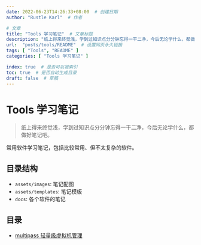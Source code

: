 ```yaml
---
date: 2022-06-23T14:26:33+08:00  # 创建日期
author: "Rustle Karl"  # 作者

# 文章
title: "Tools 学习笔记"  # 文章标题
description: "纸上得来终觉浅，学到过知识点分分钟忘得一干二净，今后无论学什么，都做好笔记吧。"
url:  "posts/tools/README"  # 设置网页永久链接
tags: [ "Tools", "README" ]
categories: [ "Tools 学习笔记" ]

index: true  # 是否可以被索引
toc: true  # 是否自动生成目录
draft: false  # 草稿
---
```


# Tools 学习笔记

> 纸上得来终觉浅，学到过知识点分分钟忘得一干二净，今后无论学什么，都做好笔记吧。

常用软件学习笔记，包括比较常用、但不太复杂的软件。

## 目录结构

- `assets/images`: 笔记配图
- `assets/templates`: 笔记模板
- `docs`: 各个软件的笔记

## 目录

- [multipass 轻量级虚拟机管理](docs/multipass.md)

